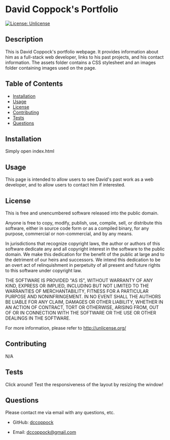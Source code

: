# David Coppock's Portfolio
[![License: Unlicense](https://img.shields.io/badge/license-Unlicense-blue.svg)](http://unlicense.org/)

## Description

This is David Coppock's portfolio webpage. It provides information about him as a full-stack web developer, links to his past projects, and his contact information. The assets folder contains a CSS stylesheet and an images folder containing images used on the page.

## Table of Contents

  - [Installation](#installation)
  - [Usage](#usage)
  - [License](#license)
  - [Contributing](#contributing)
  - [Tests](#tests)
  - [Questions](#questions)

## Installation

Simply open index.html

## Usage

This page is intended to allow users to see David's past work as a web developer, and to allow users to contact him if interested.

## License

This is free and unencumbered software released into the public domain.

Anyone is free to copy, modify, publish, use, compile, sell, or
distribute this software, either in source code form or as a compiled
binary, for any purpose, commercial or non-commercial, and by any
means.

In jurisdictions that recognize copyright laws, the author or authors
of this software dedicate any and all copyright interest in the
software to the public domain. We make this dedication for the benefit
of the public at large and to the detriment of our heirs and
successors. We intend this dedication to be an overt act of
relinquishment in perpetuity of all present and future rights to this
software under copyright law.

THE SOFTWARE IS PROVIDED "AS IS", WITHOUT WARRANTY OF ANY KIND,
EXPRESS OR IMPLIED, INCLUDING BUT NOT LIMITED TO THE WARRANTIES OF
MERCHANTABILITY, FITNESS FOR A PARTICULAR PURPOSE AND NONINFRINGEMENT.
IN NO EVENT SHALL THE AUTHORS BE LIABLE FOR ANY CLAIM, DAMAGES OR
OTHER LIABILITY, WHETHER IN AN ACTION OF CONTRACT, TORT OR OTHERWISE,
ARISING FROM, OUT OF OR IN CONNECTION WITH THE SOFTWARE OR THE USE OR
OTHER DEALINGS IN THE SOFTWARE.

For more information, please refer to <http://unlicense.org/>

## Contributing

N/A

## Tests

Click around! Test the responsiveness of the layout by resizing the window!

## Questions

Please contact me via email with any questions, etc.

  - GitHub: [dccoppock](https://github.com/dccoppock)

  - Email: [dccoppock@gmail.com](mailto:dccoppock@gmail.com)
